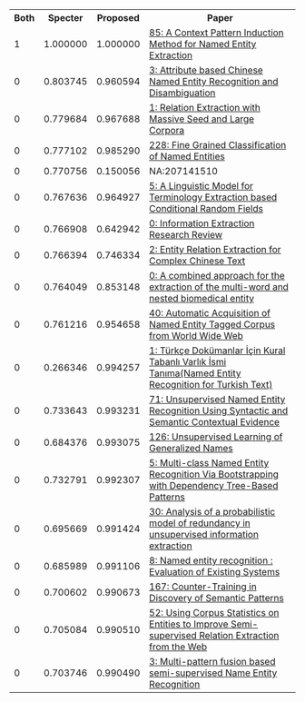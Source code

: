 <html><table><tr>
<th>Both</th>
<th>Specter</th>
<th>Proposed</th>
<th>Paper</th>
</tr>
<tr>
<td>1</td>
<td>1.000000</td>
<td>1.000000</td>
<td><a href="https://www.semanticscholar.org/paper/05aed67d37cd4cf30a6a318b0b623fc1a11ae2e2">85: A Context Pattern Induction Method for Named Entity Extraction</a></td>
</tr>
<tr>
<td>0</td>
<td>0.803745</td>
<td>0.960594</td>
<td><a href="https://www.semanticscholar.org/paper/dd76e4b32ff515949602529832e2a752fa57758d">3: Attribute based Chinese Named Entity Recognition and Disambiguation</a></td>
</tr>
<tr>
<td>0</td>
<td>0.779684</td>
<td>0.967688</td>
<td><a href="https://www.semanticscholar.org/paper/fa20fe18659adca63b7076c76807ba3a839c1074">1: Relation Extraction with Massive Seed and Large Corpora</a></td>
</tr>
<tr>
<td>0</td>
<td>0.777102</td>
<td>0.985290</td>
<td><a href="https://www.semanticscholar.org/paper/198b711915429fa55162e749a0b964755b36a62e">228: Fine Grained Classification of Named Entities</a></td>
</tr>
<tr>
<td>0</td>
<td>0.770756</td>
<td>0.150056</td>
<td>NA:207141510</td>
</tr>
<tr>
<td>0</td>
<td>0.767636</td>
<td>0.964927</td>
<td><a href="https://www.semanticscholar.org/paper/66f761373af61c1d2019787df1fd9921c7a0efa8">5: A Linguistic Model for Terminology Extraction based Conditional Random Fields</a></td>
</tr>
<tr>
<td>0</td>
<td>0.766908</td>
<td>0.642942</td>
<td><a href="https://www.semanticscholar.org/paper/19c2552f36d3576196a15a6a6861f36bb1f6a7a9">0: Information Extraction Research Review</a></td>
</tr>
<tr>
<td>0</td>
<td>0.766394</td>
<td>0.746334</td>
<td><a href="https://www.semanticscholar.org/paper/47cd7984bcb567c6c0b8f3cd1de35c2c43cc997d">2: Entity Relation Extraction for Complex Chinese Text</a></td>
</tr>
<tr>
<td>0</td>
<td>0.764049</td>
<td>0.853148</td>
<td><a href="https://www.semanticscholar.org/paper/9e3285a278698e3fc2240099b8e5db57c5bc6fa2">0: A combined approach for the extraction of the multi-word and nested biomedical entity</a></td>
</tr>
<tr>
<td>0</td>
<td>0.761216</td>
<td>0.954658</td>
<td><a href="https://www.semanticscholar.org/paper/d36e78a7d551865e1139302e324395c6cdb754ae">40: Automatic Acquisition of Named Entity Tagged Corpus from World Wide Web</a></td>
</tr>
<tr>
<td>0</td>
<td>0.266346</td>
<td>0.994257</td>
<td><a href="https://www.semanticscholar.org/paper/851f003374b7a02a7aa822c601c230f457af7acb">1: Türkçe Dokümanlar İçin Kural Tabanlı Varlık İsmi Tanıma(Named Entity Recognition for Turkish Text)</a></td>
</tr>
<tr>
<td>0</td>
<td>0.733643</td>
<td>0.993231</td>
<td><a href="https://www.semanticscholar.org/paper/5c8754623d4c1642604994b30b0c71f82fff618f">71: Unsupervised Named Entity Recognition Using Syntactic and Semantic Contextual Evidence</a></td>
</tr>
<tr>
<td>0</td>
<td>0.684376</td>
<td>0.993075</td>
<td><a href="https://www.semanticscholar.org/paper/4ae2167b3b704ea3b59d8da30cf843b33f6f7c7b">126: Unsupervised Learning of Generalized Names</a></td>
</tr>
<tr>
<td>0</td>
<td>0.732791</td>
<td>0.992307</td>
<td><a href="https://www.semanticscholar.org/paper/e6aa22f6f61341b4a8b1cf709c73d7cce652eb1f">5: Multi-class Named Entity Recognition Via Bootstrapping with Dependency Tree-Based Patterns</a></td>
</tr>
<tr>
<td>0</td>
<td>0.695669</td>
<td>0.991424</td>
<td><a href="https://www.semanticscholar.org/paper/b88c385baf2511b85edb7f58f074452eabc2be71">30: Analysis of a probabilistic model of redundancy in unsupervised information extraction</a></td>
</tr>
<tr>
<td>0</td>
<td>0.685989</td>
<td>0.991106</td>
<td><a href="https://www.semanticscholar.org/paper/a6bed9cdfb90bdf28173499e075ab6b4be534591">8: Named entity recognition : Evaluation of Existing Systems</a></td>
</tr>
<tr>
<td>0</td>
<td>0.700602</td>
<td>0.990673</td>
<td><a href="https://www.semanticscholar.org/paper/468c3b11abb74eadaf71be3c80c10ec99e407286">167: Counter-Training in Discovery of Semantic Patterns</a></td>
</tr>
<tr>
<td>0</td>
<td>0.705084</td>
<td>0.990510</td>
<td><a href="https://www.semanticscholar.org/paper/3fcc3bbdfd2e0421dde947c5485e3ff1abe471d7">52: Using Corpus Statistics on Entities to Improve Semi-supervised Relation Extraction from the Web</a></td>
</tr>
<tr>
<td>0</td>
<td>0.703746</td>
<td>0.990490</td>
<td><a href="https://www.semanticscholar.org/paper/4f57f20a473f5e5a14a7240e7bf8ae3f1cd077fc">3: Multi-pattern fusion based semi-supervised Name Entity Recognition</a></td>
</tr>
</table></html>
